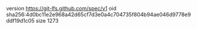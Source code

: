 version https://git-lfs.github.com/spec/v1
oid sha256:4d0bc11e2e968a42d65cf7d3e0a4c704735f804b94ae046d9778e9ddf19d1c05
size 1273
